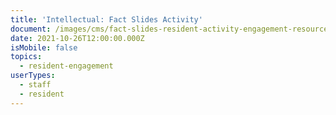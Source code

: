 ```yaml
---
title: 'Intellectual: Fact Slides Activity'
document: /images/cms/fact-slides-resident-activity-engagement-resources.pdf
date: 2021-10-26T12:00:00.000Z
isMobile: false
topics:
  - resident-engagement
userTypes:
  - staff
  - resident
---
```

